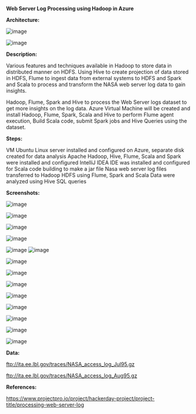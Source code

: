 **Web Server Log Processing using Hadoop in Azure**


**Architecture:**

![image](https://github.com/fatihsomer/Azure/assets/40704702/b75002cd-8351-4abe-bd1c-2cbbe9eeee46)

![image](https://github.com/fatihsomer/Azure/assets/40704702/dedd0394-38c6-45e1-a984-a30460daeea0)


**Description:**

Various features and techniques available in Hadoop to store data in distributed manner on HDFS. Using Hive to create projection of data stored in HDFS, Flume to ingest data from external systems to HDFS and Spark and Scala to process and transform the NASA web server log data to gain insights.

Hadoop, Flume, Spark and Hive to process the Web Server logs dataset to get more insights on the log data. Azure Virtual Machine will be created and install Hadoop, Flume, Spark, Scala and Hive to perform Flume agent execution, Build Scala code, submit Spark jobs and Hive Queries using the dataset.


**Steps:**

VM Ubuntu Linux server installed and configured on Azure, separate disk created for data analysis
Apache Hadoop, Hive, Flume, Scala and Spark were installed and configured
IntelliJ IDEA IDE was installed and configured for Scala code building to make a jar file
Nasa web server log files transferred to Hadoop HDFS using Flume, Spark and Scala
Data were analyzed using Hive SQL queries


**Screenshots:**

![image](https://github.com/fatihsomer/Azure/assets/40704702/969500a6-0dd3-41f4-898e-d02e2737d8a1)

![image](https://github.com/fatihsomer/Azure/assets/40704702/4233af5a-dfc9-42c8-aedf-2910ef72bacf)

![image](https://github.com/fatihsomer/Azure/assets/40704702/d8ab97dd-75ed-4fb8-9f98-4bba606b880e)


![image](https://github.com/fatihsomer/Azure/assets/40704702/0b485edb-f0db-43b2-a913-f8b24ca14acd)

![image](https://github.com/fatihsomer/Azure/assets/40704702/105afbaa-2b95-4c28-aca3-9471d09348f0)
![image](https://github.com/fatihsomer/Azure/assets/40704702/c5cd5648-b4b5-4f52-a2ad-1d7a1de1255d)

![image](https://github.com/fatihsomer/Azure/assets/40704702/4e8a6dae-b9cd-470d-8a24-6b9a586eb668)

![image](https://github.com/fatihsomer/Azure/assets/40704702/a5d31c30-9ca6-4e59-93a1-2f200324f9e1)

![image](https://github.com/fatihsomer/Azure/assets/40704702/d81a0501-a01c-4012-a344-554bfd15ac28)

![image](https://github.com/fatihsomer/Azure/assets/40704702/acb41ea3-fb02-4860-aaf4-50de55227290)



![image](https://github.com/fatihsomer/Azure/assets/40704702/3d8d26e0-dfcb-47d6-b1d4-e4a6827fcccf)

![image](https://github.com/fatihsomer/Azure/assets/40704702/4236e056-9a1f-4e08-831b-9d0b471c24ff)

![image](https://github.com/fatihsomer/Azure/assets/40704702/90ef4bd9-0eb8-4069-981c-22de00e134b2)

![image](https://github.com/fatihsomer/Azure/assets/40704702/6a33dc5f-6d27-42c6-86c4-d9ce82b38db7)



**Data:**

ftp://ita.ee.lbl.gov/traces/NASA_access_log_Jul95.gz

ftp://ita.ee.lbl.gov/traces/NASA_access_log_Aug95.gz


**References:**

https://www.projectpro.io/project/hackerday-project/project-title/processing-web-server-log
